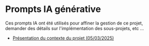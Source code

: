 # Prompts IA générative
Ces prompts IA ont été utilisés pour affiner la gestion de ce projet, demander des détails sur l'implémentation des sous-projets, etc ...

- [Présentation du contexte du projet (05/03/2025)](2025-03-05-contexte-du-projet.md)
